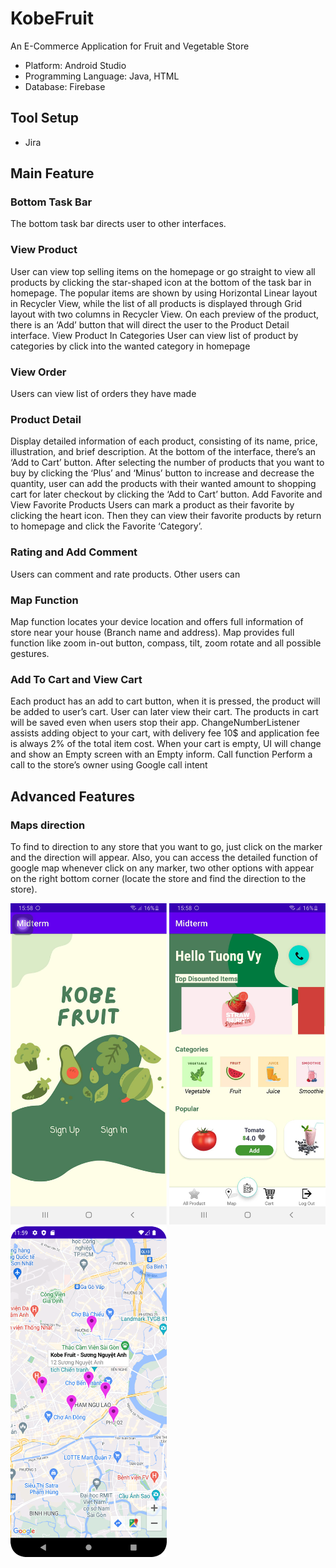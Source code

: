 # KobeFruit
An E-Commerce Application for Fruit and Vegetable Store

- Platform: Android Studio
- Programming Language: Java, HTML
- Database: Firebase

## Tool Setup ##
- Jira

## Main Feature ##
### Bottom Task Bar
The bottom task bar directs user to other interfaces.
 
### View Product
User can view top selling items on the homepage or go straight to view all products by clicking the star-shaped icon at the bottom of the task bar in homepage. The popular items are shown by using Horizontal Linear layout in Recycler View, while the list of all products is displayed through Grid layout with two columns in Recycler View.
On each preview of the product, there is an ‘Add’ button that will direct the user to the Product Detail interface. 
View Product In Categories
User can view list of product by categories by click into the wanted category in homepage

### View Order
Users can view list of orders they have made

### Product Detail
Display detailed information of each product, consisting of its name, price, illustration, and brief description.
At the bottom of the interface, there’s an ‘Add to Cart’ button. After selecting the number of products that you want to buy by clicking the ‘Plus’ and ‘Minus’ button to increase and decrease the quantity, user can add the products with their wanted amount to shopping cart for later checkout by clicking the ‘Add to Cart’ button.
Add Favorite and View Favorite Products
Users can mark a product as their favorite by clicking the heart icon. Then they can view their favorite products by return to homepage and click the Favorite ‘Category’.

### Rating and Add Comment
Users can comment and rate products. Other users can 

### Map Function
Map function locates your device location and offers full information of store near your house (Branch name and address). Map provides full function like zoom in-out button, compass, tilt, zoom rotate and all possible gestures.

### Add To Cart and View Cart
Each product has an add to cart button, when it is pressed, the product will be added to user’s cart. User can later view their cart. The products in cart will be saved even when users stop their app.
ChangeNumberListener assists adding object to your cart, with delivery fee 10$ and application fee is always 2% of the total item cost. When your cart is empty, UI will change and show an Empty screen with an Empty inform.
Call function
Perform a call to the store’s owner using Google call intent
## Advanced Features ##
### Maps direction
To find to direction to any store that you want to go, just click on the marker and the direction will appear. Also, you can access the detailed function of google map whenever click on any marker, two other options with appear on the right bottom corner (locate the store and find the direction to the store).

<p float="left">
  <img src="/Pic0.png" width="250" />
  <img src="/Pic2.jpg" width="250" /> 
  <img src="/Picture1.png" width="250" />
</p>

